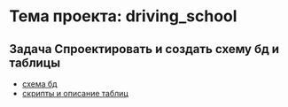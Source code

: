 # Тема проекта: driving_school

## Задача Спроектировать и создать схему бд и таблицы
  - [схема бд](https://github.com/dimochkindl/driving_school/blob/main/db/scheme.png)
  - [скрипты и описание таблиц](https://github.com/dimochkindl/driving_school/blob/main/db/scripts.md)
